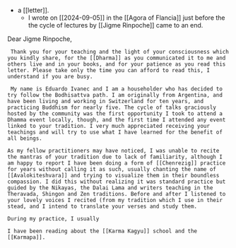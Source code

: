 - a [[letter]].
    - I wrote on [[2024-09-05]] in the [[Agora of Flancia]] just before the the cycle of lectures by [[Jigme Rinpoche]] came to an end.

Dear Jigme Rinpoche,

     Thank you for your teaching and the light of your consciousness which you kindly share, for the [[Dharma]] as you communicated it to me and others live and in your books, and for your patience as you read this letter. Please take only the time you can afford to read this, I understand if you are busy.

     My name is Eduardo Ivanec and I am a householder who has decided to try follow the Bodhisattva path. I am originally from Argentina, and have been living and working in Switzerland for ten years, and practicing Buddhism for nearly five. The cycle of talks graciously hosted by the community was the first opportunity I took to attend a Dhamma event locally, though, and the first time I attended any event linked to your tradition. I very much appreciated receiving your teachings and will try to use what I have learned for the benefit of all beings.

    As my fellow practitioners may have noticed, I was unable to recite the mantras of your tradition due to lack of familiarity, although I am happy to report I have been doing a form of [[Chenrezig]] practice for years without calling it as such, usually chanting the name of [[Avalokiteshvara]] and trying to visualize them in their boundless compassion. I did this without realizing it was standard practice but guided by the Nikayas, the Dalai Lama and writers teaching in the Theravada, Shingon and Zen traditions. Before and after I listened to your lovely voices I recited (from my tradition which I use in their stead, and I intend to translate your verses and study them. 

    During my practice, I usually 

    I have been reading about the [[Karma Kagyu]] school and the [[Karmapa]].
